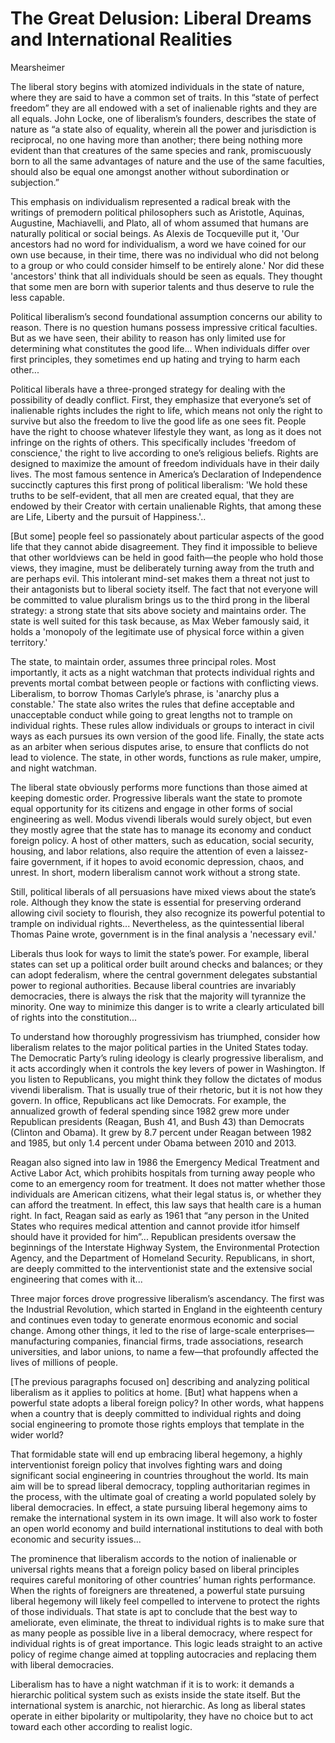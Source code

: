 # The Great Delusion: Liberal Dreams and International Realities

Mearsheimer

The liberal story begins with atomized individuals in the state of
nature, where they are said to have a common set of traits. In this
“state of perfect freedom” they are all endowed with a set of
inalienable rights and they are all equals. John Locke, one of
liberalism’s founders, describes the state of nature as “a state also
of equality, wherein all the power and jurisdiction is reciprocal, no
one having more than another; there being nothing more evident than
that creatures of the same species and rank, promiscuously born to all
the same advantages of nature and the use of the same faculties,
should also be equal one amongst another without subordination or
subjection.”

This emphasis on individualism represented a radical break with the
writings of premodern political philosophers such as Aristotle,
Aquinas, Augustine, Machiavelli, and Plato, all of whom assumed that
humans are naturally political or social beings. As Alexis de
Tocqueville put it, 'Our ancestors had no word for individualism, a
word we have coined for our own use because, in their time, there was
no individual who did not belong to a group or who could consider
himself to be entirely alone.' Nor did these 'ancestors' think that
all individuals should be seen as equals. They thought that some men
are born with superior talents and thus deserve to rule the less
capable.

Political liberalism’s second foundational assumption concerns our
ability to reason. There is no question humans possess impressive
critical faculties. But as we have seen, their ability to reason has
only limited use for determining what constitutes the good
life... When individuals differ over first principles, they sometimes
end up hating and trying to harm each other...

Political liberals have a three-pronged strategy for dealing with the
possibility of deadly conflict. First, they emphasize that everyone’s
set of inalienable rights includes the right to life, which means not
only the right to survive but also the freedom to live the good life
as one sees fit. People have the right to choose whatever lifestyle
they want, as long as it does not infringe on the rights of
others. This specifically includes 'freedom of conscience,' the right
to live according to one’s religious beliefs. Rights are designed to
maximize the amount of freedom individuals have in their daily
lives. The most famous sentence in America’s Declaration of
Independence succinctly captures this first prong of political
liberalism: 'We hold these truths to be self-evident, that all men are
created equal, that they are endowed by their Creator with certain
unalienable Rights, that among these are Life, Liberty and the pursuit
of Happiness.'..

[But some] people feel so passionately about particular aspects of the
good life that they cannot abide disagreement. They find it impossible
to believe that other worldviews can be held in good faith—the people
who hold those views, they imagine, must be deliberately turning away
from the truth and are perhaps evil. This intolerant mind-set makes
them a threat not just to their antagonists but to liberal society
itself.  The fact that not everyone will be committed to value
pluralism brings us to the third prong in the liberal strategy: a
strong state that sits above society and maintains order. The state is
well suited for this task because, as Max Weber famously said, it
holds a 'monopoly of the legitimate use of physical force within a
given territory.'

The state, to maintain order, assumes three principal roles. Most
importantly, it acts as a night watchman that protects individual
rights and prevents mortal combat between people or factions with
conflicting views.  Liberalism, to borrow Thomas Carlyle’s phrase, is
'anarchy plus a constable.' The state also writes the rules that
define acceptable and unacceptable conduct while going to great
lengths not to trample on individual rights. These rules allow
individuals or groups to interact in civil ways as each pursues its
own version of the good life. Finally, the state acts as an arbiter
when serious disputes arise, to ensure that conflicts do not lead to
violence. The state, in other words, functions as rule maker, umpire,
and night watchman.

The liberal state obviously performs more functions than those aimed
at keeping domestic order. Progressive liberals want the state to
promote equal opportunity for its citizens and engage in other forms
of social engineering as well. Modus vivendi liberals would surely
object, but even they mostly agree that the state has to manage its
economy and conduct foreign policy. A host of other matters, such as
education, social security, housing, and labor relations, also require
the attention of even a laissez-faire government, if it hopes to avoid
economic depression, chaos, and unrest. In short, modern liberalism
cannot work without a strong state.

Still, political liberals of all persuasions have mixed views about
the state’s role. Although they know the state is essential for
preserving orderand allowing civil society to flourish, they also
recognize its powerful potential to trample on individual rights...
Nevertheless, as the quintessential liberal Thomas Paine wrote,
government is in the final analysis a 'necessary evil.'

Liberals thus look for ways to limit the state’s power. For example,
liberal states can set up a political order built around checks and
balances; or they can adopt federalism, where the central government
delegates substantial power to regional authorities. Because liberal
countries are invariably democracies, there is always the risk that
the majority will tyrannize the minority. One way to minimize this
danger is to write a clearly articulated bill of rights into the
constitution...

To understand how thoroughly progressivism has triumphed, consider how
liberalism relates to the major political parties in the United States
today. The Democratic Party’s ruling ideology is clearly progressive
liberalism, and it acts accordingly when it controls the key levers of
power in Washington. If you listen to Republicans, you might think
they follow the dictates of modus vivendi liberalism. That is usually
true of their rhetoric, but it is not how they govern. In office,
Republicans act like Democrats. For example, the annualized growth of
federal spending since 1982 grew more under Republican presidents
(Reagan, Bush 41, and Bush 43) than Democrats (Clinton and Obama). It
grew by 8.7 percent under Reagan between 1982 and 1985, but only 1.4
percent under Obama between 2010 and 2013.

Reagan also signed into law in 1986 the Emergency Medical Treatment
and Active Labor Act, which prohibits hospitals from turning away
people who come to an emergency room for treatment. It does not matter
whether those individuals are American citizens, what their legal
status is, or whether they can afford the treatment. In effect, this
law says that health care is a human right. In fact, Reagan said as
early as 1961 that “any person in the United States who requires
medical attention and cannot provide itfor himself should have it
provided for him”... Republican presidents oversaw the beginnings of
the Interstate Highway System, the Environmental Protection Agency,
and the Department of Homeland Security. Republicans, in short, are
deeply committed to the interventionist state and the extensive social
engineering that comes with it...

Three major forces drove progressive liberalism’s ascendancy. The
first was the Industrial Revolution, which started in England in the
eighteenth century and continues even today to generate enormous
economic and social change. Among other things, it led to the rise of
large-scale enterprises—manufacturing companies, financial firms,
trade associations, research universities, and labor unions, to name a
few—that profoundly affected the lives of millions of people.

[The previous paragraphs focused on] describing and analyzing
political liberalism as it applies to politics at home. [But] what
happens when a powerful state adopts a liberal foreign policy? In
other words, what happens when a country that is deeply committed to
individual rights and doing social engineering to promote those rights
employs that template in the wider world?

That formidable state will end up embracing liberal hegemony, a highly
interventionist foreign policy that involves fighting wars and doing
significant social engineering in countries throughout the world. Its main
aim will be to spread liberal democracy, toppling authoritarian regimes in
the process, with the ultimate goal of creating a world populated solely by
liberal democracies. In effect, a state pursuing liberal hegemony aims to
remake the international system in its own image. It will also work to foster
an open world economy and build international institutions to deal with
both economic and security issues...

The prominence that liberalism accords to the notion of inalienable or
universal rights means that a foreign policy based on liberal
principles requires careful monitoring of other countries’ human
rights performance.  When the rights of foreigners are threatened, a
powerful state pursuing liberal hegemony will likely feel compelled to
intervene to protect the rights of those individuals. That state is
apt to conclude that the best way to ameliorate, even eliminate, the
threat to individual rights is to make sure that as many people as
possible live in a liberal democracy, where respect for individual
rights is of great importance. This logic leads straight to an active
policy of regime change aimed at toppling autocracies and replacing
them with liberal democracies.

Liberalism has to have a night watchman if it is to work: it demands a
hierarchic political system such as exists inside the state
itself. But the international system is anarchic, not hierarchic. As
long as liberal states operate in either bipolarity or multipolarity,
they have no choice but to act toward each other according to realist
logic.
